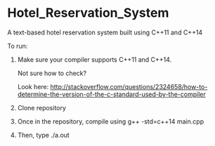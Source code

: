 # Hotel_Reservation_System

A text-based hotel reservation system built using C++11 and C++14

To run:

1) Make sure your compiler supports C++11 and C++14.

   Not sure how to check?
   
   Look here: http://stackoverflow.com/questions/2324658/how-to-determine-the-version-of-the-c-standard-used-by-the-compiler

2) Clone repository

3) Once in the repository, compile using g++ -std=c++14 main.cpp

4) Then, type ./a.out
